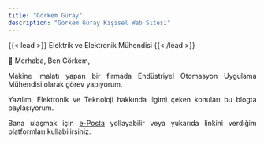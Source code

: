 ```yaml
---
title: "Görkem Güray"
description: "Görkem Güray Kişisel Web Sitesi"
---
```

 {{< lead >}}
 Elektrik ve Elektronik Mühendisi
 {{< /lead >}}

:wave: Merhaba, Ben Görkem,  
<p style='text-align: justify;'> Makine imalatı yapan bir firmada Endüstriyel Otomasyon Uygulama Mühendisi olarak görev yapıyorum.</p>

<p style='text-align: justify;'>Yazılım, Elektronik ve Teknoloji hakkında ilgimi çeken konuları bu blogta paylaşıyorum. </p>

<p style='text-align: justify;'>Bana ulaşmak için <a href="mailto:mail@gorkem.co">e-Posta</a> yollayabilir veya yukarıda linkini verdiğim platformları kullabilirsiniz. </p>

 


